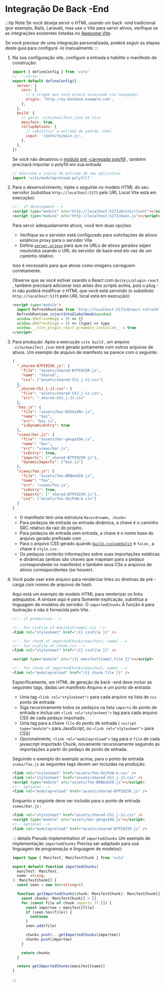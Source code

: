 # Integração De Back -End

:::tip Note
Se você deseja servir o HTML usando um back -end tradicional (por exemplo, Rails, Laravel), mas use o Vite para servir ativos, verifique se as integrações existentes listadas no [Awesome Vite](https://github.com/vitejs/awesome-vite#integrations-with-backends) .

Se você precisar de uma integração personalizada, poderá seguir as etapas deste guia para configurá -lo manualmente
:::

1. Na sua configuração vite, configure a entrada e habilite o manifesto de construção:

   ```js twoslash [vite.config.js]
   import { defineConfig } from 'vite'
   // ---corte---
   export default defineConfig({
     server: {
       cors: {
         // a origem que você estará acessando via navegador
         origin: 'http://my-backend.example.com',
       },
     },
     build: {
       // gerar .vite/manifest.json em tiro
       manifest: true,
       rollupOptions: {
         // substituir a entrada de padrão .html
         input: '/path/to/main.js',
       },
     },
   })
   ```

   Se você não desativou o [módulo pré -carregado polyfill](/pt/config/build-options.md#build-polyfillmodulepreload) , também precisará importar o polyfill em sua entrada

   ```js
   // Adicione o início da entrada do seu aplicativo
   import 'vite/modulepreload-polyfill'
   ```

2. Para o desenvolvimento, injete o seguinte no modelo HTML do seu servidor (substitua `http://localhost:5173` pelo URL Local Vite está em execução):

   ```html
   <!-- if development -->
   <script type="module" src="http://localhost:5173/@vite/client"></script>
   <script type="module" src="http://localhost:5173/main.js"></script>
   ```

   Para servir adequadamente ativos, você tem duas opções:

   - Verifique se o servidor está configurado para solicitações de ativos estáticos proxy para o servidor Vite
   - Defina [`server.origin`](/pt/config/server-options.md#server-origin) para que os URLs de ativos gerados sejam resolvidos usando o URL do servidor de back-end em vez de um caminho relativo

   Isso é necessário para que ativos como imagens carreguem corretamente.

   Observe que se você estiver usando o React com `@vitejs/plugin-react` , também precisará adicionar isso antes dos scripts acima, pois o plug -in não poderá modificar o HTML que você está servindo (o substituto `http://localhost:5173` pelo URL local está em execução):

   ```html
   <script type="module">
     import RefreshRuntime from 'http://localhost:5173/@react-refresh'
     RefreshRuntime.injectIntoGlobalHook(window)
     window.$RefreshReg$ = () => {}
     window.$RefreshSig$ = () => (type) => type
     window.__vite_plugin_react_preamble_installed__ = true
   </script>
   ```

3. Para produção: Após a execução `vite build` , um arquivo `.vite/manifest.json` será gerado juntamente com outros arquivos de ativos. Um exemplo de arquivo de manifesto se parece com o seguinte:

   ```json [.vite/manifest.json]
   {
     "_shared-B7PI925R.js": {
       "file": "assets/shared-B7PI925R.js",
       "name": "shared",
       "css": ["assets/shared-ChJ_j-JJ.css"]
     },
     "_shared-ChJ_j-JJ.css": {
       "file": "assets/shared-ChJ_j-JJ.css",
       "src": "_shared-ChJ_j-JJ.css"
     },
     "baz.js": {
       "file": "assets/baz-B2H3sXNv.js",
       "name": "baz",
       "src": "baz.js",
       "isDynamicEntry": true
     },
     "views/bar.js": {
       "file": "assets/bar-gkvgaI9m.js",
       "name": "bar",
       "src": "views/bar.js",
       "isEntry": true,
       "imports": ["_shared-B7PI925R.js"],
       "dynamicImports": ["baz.js"]
     },
     "views/foo.js": {
       "file": "assets/foo-BRBmoGS9.js",
       "name": "foo",
       "src": "views/foo.js",
       "isEntry": true,
       "imports": ["_shared-B7PI925R.js"],
       "css": ["assets/foo-5UjPuW-k.css"]
     }
   }
   ```

   - O manifesto tem uma estrutura `Record<name, chunk>`
   - Para pedaços de entrada ou entrada dinâmica, a chave é o caminho SRC relativo da raiz do projeto.
   - Para pedaços de entrada sem entrada, a chave é o nome base do arquivo gerado prefixado com `_` .
   - Para o arquivo CSS gerado quando [`build.cssCodeSplit`](/pt/config/build-options.md#build-csscodesplit) é `false` , a chave é `style.css` .
   - Os pedaços conterão informações sobre suas importações estáticas e dinâmicas (ambas são chaves que mapeiam para o pedaço correspondente no manifesto) e também seus CSs e arquivos de ativos correspondentes (se houver).

4. Você pode usar este arquivo para renderizar links ou diretivas de pré -carga com nomes de arquivos de hash.

   Aqui está um exemplo de modelo HTML para renderizar os links adequados. A sintaxe aqui é para
   Somente explicação, substitua a linguagem de modelos do servidor. O `importedChunks`
   A função é para ilustração e não é fornecida pelo Vite.

   ```html
   <!-- if production -->

   <!-- for cssFile of manifest[name].css -->
   <link rel="stylesheet" href="/{{ cssFile }}" />

   <!-- for chunk of importedChunks(manifest, name) -->
   <!-- for cssFile of chunk.css -->
   <link rel="stylesheet" href="/{{ cssFile }}" />

   <script type="module" src="/{{ manifest[name].file }}"></script>

   <!-- for chunk of importedChunks(manifest, name) -->
   <link rel="modulepreload" href="/{{ chunk.file }}" />
   ```

   Especificamente, um HTML de geração de back -end deve incluir as seguintes tags, dadas um manifesto
   Arquivo e um ponto de entrada:

   - Uma tag `<link rel="stylesheet">` para cada arquivo na lista de `css` ponto de entrada
   - Siga recursivamente todos os pedaços na lista `imports` do ponto de entrada e inclua um
     `<link rel="stylesheet">` tag para cada arquivo CSS de cada pedaço importado.
   - Uma tag para a chave `file` do ponto de entrada ( `<script type="module">` para JavaScript,
     ou `<link rel="stylesheet">` para CSS)
   - Opcionalmente, `<link rel="modulepreload">` tag para o `file` de cada javascript importado
     Chunk, novamente recursivamente seguindo as importações a partir do pedaço de ponto de entrada.

   Seguindo o exemplo do exemplo acima, para o ponto de entrada `views/foo.js` as seguintes tags devem ser incluídas na produção:

   ```html
   <link rel="stylesheet" href="assets/foo-5UjPuW-k.css" />
   <link rel="stylesheet" href="assets/shared-ChJ_j-JJ.css" />
   <script type="module" src="assets/foo-BRBmoGS9.js"></script>
   <!-- optional -->
   <link rel="modulepreload" href="assets/shared-B7PI925R.js" />
   ```

   Enquanto o seguinte deve ser incluído para o ponto de entrada `views/bar.js` :

   ```html
   <link rel="stylesheet" href="assets/shared-ChJ_j-JJ.css" />
   <script type="module" src="assets/bar-gkvgaI9m.js"></script>
   <!-- optional -->
   <link rel="modulepreload" href="assets/shared-B7PI925R.js" />
   ```

   ::: details Pseudo implementation of `importedChunks`
   Um exemplo de implementação `importedChunks`
   Precisa ser adaptado para sua linguagem de programação e linguagem de modelos):

   ```ts
   import type { Manifest, ManifestChunk } from 'vite'

   export default function importedChunks(
     manifest: Manifest,
     name: string,
   ): ManifestChunk[] {
     const seen = new Set<string>()

     function getImportedChunks(chunk: ManifestChunk): ManifestChunk[] {
       const chunks: ManifestChunk[] = []
       for (const file of chunk.imports ?? []) {
         const importee = manifest[file]
         if (seen.has(file)) {
           continue
         }
         seen.add(file)

         chunks.push(...getImportedChunks(importee))
         chunks.push(importee)
       }

       return chunks
     }

     return getImportedChunks(manifest[name])
   }
   ```

   :::
